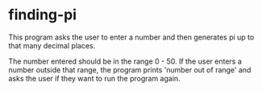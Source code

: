 # finding-pi
This program asks the user to enter a number and then
generates pi up to that many decimal places. 

The number entered should be in the range 0 - 50.
If the user enters a number outside that range,
the program prints 'number out of range' and
asks the user if they want to run the program again. 
